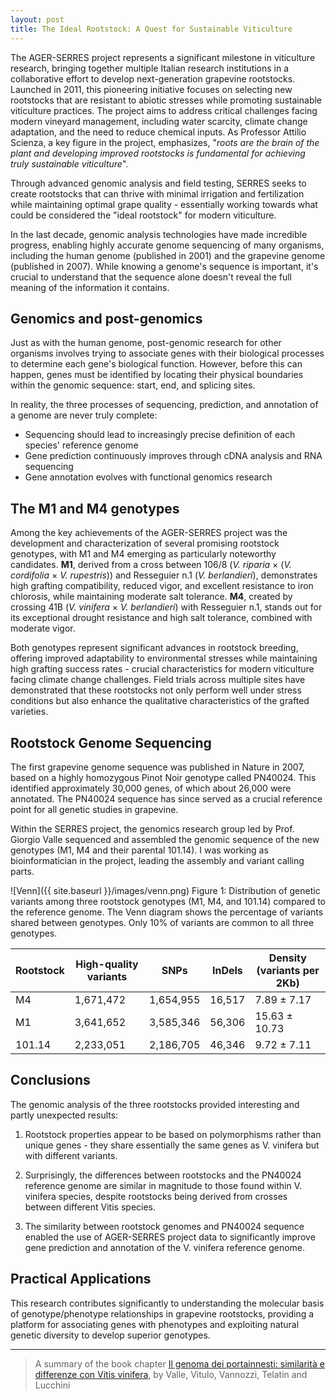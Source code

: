 ```yaml
---
layout: post
title: The Ideal Rootstock: A Quest for Sustainable Viticulture
---
```


The AGER-SERRES project represents a significant milestone in viticulture research, bringing together multiple Italian research institutions in a collaborative effort to develop next-generation grapevine rootstocks. 
Launched in 2011, this pioneering initiative focuses on selecting new rootstocks that are resistant to abiotic stresses while promoting sustainable viticulture practices. 
The project aims to address critical challenges facing modern vineyard management, including water scarcity, climate change adaptation, and the need to reduce chemical inputs. 
As Professor Attilio Scienza, a key figure in the project, emphasizes, "_roots are the brain of the plant and developing improved rootstocks is fundamental for achieving truly sustainable viticulture_".

Through advanced genomic analysis and field testing, SERRES seeks to create rootstocks that can thrive with minimal irrigation and fertilization while maintaining optimal grape quality - essentially working towards what could be considered the "ideal rootstock" for modern viticulture.
 
In the last decade, genomic analysis technologies have made incredible progress, enabling highly accurate genome sequencing of many organisms, 
including the human genome (published in 2001) and the grapevine genome (published in 2007). 
While knowing a genome's sequence is important, it's crucial to understand that the sequence alone doesn't reveal the full meaning of the information it contains.

## Genomics and post-genomics

Just as with the human genome, post-genomic research for other organisms involves trying to associate genes with their biological processes to determine each gene's biological function. However, before this can happen, genes must be identified by locating their physical boundaries within the genomic sequence: start, end, and splicing sites.

In reality, the three processes of sequencing, prediction, and annotation of a genome are never truly complete:
- Sequencing should lead to increasingly precise definition of each species' reference genome
- Gene prediction continuously improves through cDNA analysis and RNA sequencing
- Gene annotation evolves with functional genomics research

## The M1 and M4 genotypes

Among the key achievements of the AGER-SERRES project was the development and characterization of several promising rootstock genotypes, with M1 and M4 emerging as particularly noteworthy candidates. **M1**, derived from a cross between 106/8 (_V. riparia_ × (_V. cordifolia_ × _V. rupestris_)) and Resseguier n.1 (_V. berlandieri_), demonstrates high grafting compatibility, reduced vigor, and excellent resistance to iron chlorosis, while maintaining moderate salt tolerance. 
**M4**, created by crossing 41B (_V. vinifera_ × _V. berlandieri_) with Resseguier n.1, stands out for its exceptional drought resistance and high salt tolerance, combined with moderate vigor. 

Both genotypes represent significant advances in rootstock breeding, offering improved adaptability to environmental stresses while maintaining high grafting success rates - crucial characteristics for modern viticulture facing climate change challenges. Field trials across multiple sites have demonstrated that these rootstocks not only perform well under stress conditions but also enhance the qualitative characteristics of the grafted varieties.

## Rootstock Genome Sequencing

The first grapevine genome sequence was published in Nature in 2007, based on a highly homozygous Pinot Noir genotype called PN40024. 
This identified approximately 30,000 genes, of which about 26,000 were annotated. 
The PN40024 sequence has since served as a crucial reference point for all genetic studies in grapevine.

Within the SERRES project, the genomics research group led by Prof. Giorgio Valle sequenced and assembled the genomic sequence of the new genotypes (M1, M4 and their parental 101.14). I was working as bioinformatician in the project, leading the assembly and variant calling parts.

![Venn]({{ site.baseurl }}/images/venn.png)
Figure 1: Distribution of genetic variants among three rootstock genotypes (M1, M4, and 101.14) compared to the reference genome. The Venn diagram shows the percentage of variants shared between genotypes. Only 10% of variants are common to all three genotypes.



| Rootstock | High-quality variants | SNPs | InDels | Density (variants per 2Kb) |
|-----------|---------------------|------|--------|--------------------------|
| M4        | 1,671,472          | 1,654,955 | 16,517 | 7.89 ± 7.17 |
| M1        | 3,641,652          | 3,585,346 | 56,306 | 15.63 ± 10.73 |
| 101.14    | 2,233,051          | 2,186,705 | 46,346 | 9.72 ± 7.11 |

 
## Conclusions

The genomic analysis of the three rootstocks provided interesting and partly unexpected results:

1. Rootstock properties appear to be based on polymorphisms rather than unique genes - they share essentially the same genes as V. vinifera but with different variants.

2. Surprisingly, the differences between rootstocks and the PN40024 reference genome are similar in magnitude to those found within V. vinifera species, despite rootstocks being derived from crosses between different Vitis species.

3. The similarity between rootstock genomes and PN40024 sequence enabled the use of AGER-SERRES project data to significantly improve gene prediction and annotation of the V. vinifera reference genome.

## Practical Applications
This research contributes significantly to understanding the molecular basis of genotype/phenotype relationships in grapevine rootstocks, providing a platform for associating genes with phenotypes and exploiting natural genetic diversity to develop superior genotypes.

---

> A summary of the book chapter [Il genoma dei portainnesti: similarità e differenze con Vitis vinifera](https://www.research.unipd.it/handle/11577/3201768), by Valle, Vitulo, Vannozzi, Telatin and Lucchini
